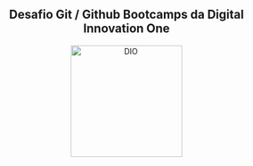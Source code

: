 <h2 align="center">Desafio Git / Github Bootcamps da Digital Innovation One</h2>

<p align="center">
  <img src="https://www.projetodraft.com/wp-content/uploads/2019/12/digital-innovation-one.jpg" alt="DIO" tittle="Digital Innovation One" height=200>
</p>

